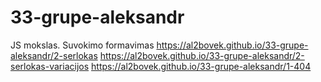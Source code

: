 # 33-grupe-aleksandr
 JS mokslas. Suvokimo formavimas
https://al2bovek.github.io/33-grupe-aleksandr/2-serlokas
https://al2bovek.github.io/33-grupe-aleksandr/2-serlokas-variacijos
https://al2bovek.github.io/33-grupe-aleksandr/1-404
